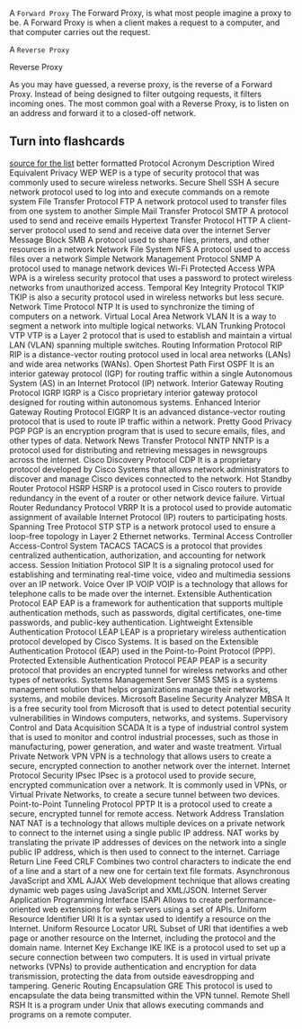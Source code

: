 A `Forward Proxy` 
The Forward Proxy, is what most people imagine a proxy to be. A Forward Proxy is when a client makes a request to a computer, and that computer carries out the request.

A `Reverse Proxy`

Reverse Proxy

As you may have guessed, a reverse proxy, is the reverse of a Forward Proxy. Instead of being designed to filter outgoing requests, it filters incoming ones. The most common goal with a Reverse Proxy, is to listen on an address and forward it to a closed-off network.

## Turn into flashcards
[source for the list](https://academy.hackthebox.com/module/34/section/1871) better formatted
Protocol 	Acronym 	Description
Wired Equivalent Privacy 	WEP 	WEP is a type of security protocol that was commonly used to secure wireless networks.
Secure Shell 	SSH 	A secure network protocol used to log into and execute commands on a remote system
File Transfer Protocol 	FTP 	A network protocol used to transfer files from one system to another
Simple Mail Transfer Protocol 	SMTP 	A protocol used to send and receive emails
Hypertext Transfer Protocol 	HTTP 	A client-server protocol used to send and receive data over the internet
Server Message Block 	SMB 	A protocol used to share files, printers, and other resources in a network
Network File System 	NFS 	A protocol used to access files over a network
Simple Network Management Protocol 	SNMP 	A protocol used to manage network devices
Wi-Fi Protected Access 	WPA 	WPA is a wireless security protocol that uses a password to protect wireless networks from unauthorized access.
Temporal Key Integrity Protocol 	TKIP 	TKIP is also a security protocol used in wireless networks but less secure.
Network Time Protocol 	NTP 	It is used to synchronize the timing of computers on a network.
Virtual Local Area Network 	VLAN 	It is a way to segment a network into multiple logical networks.
VLAN Trunking Protocol 	VTP 	VTP is a Layer 2 protocol that is used to establish and maintain a virtual LAN (VLAN) spanning multiple switches.
Routing Information Protocol 	RIP 	RIP is a distance-vector routing protocol used in local area networks (LANs) and wide area networks (WANs).
Open Shortest Path First 	OSPF 	It is an interior gateway protocol (IGP) for routing traffic within a single Autonomous System (AS) in an Internet Protocol (IP) network.
Interior Gateway Routing Protocol 	IGRP 	IGRP is a Cisco proprietary interior gateway protocol designed for routing within autonomous systems.
Enhanced Interior Gateway Routing Protocol 	EIGRP 	It is an advanced distance-vector routing protocol that is used to route IP traffic within a network.
Pretty Good Privacy 	PGP 	PGP is an encryption program that is used to secure emails, files, and other types of data.
Network News Transfer Protocol 	NNTP 	NNTP is a protocol used for distributing and retrieving messages in newsgroups across the internet.
Cisco Discovery Protocol 	CDP 	It is a proprietary protocol developed by Cisco Systems that allows network administrators to discover and manage Cisco devices connected to the network.
Hot Standby Router Protocol 	HSRP 	HSRP is a protocol used in Cisco routers to provide redundancy in the event of a router or other network device failure.
Virtual Router Redundancy Protocol 	VRRP 	It is a protocol used to provide automatic assignment of available Internet Protocol (IP) routers to participating hosts.
Spanning Tree Protocol 	STP 	STP is a network protocol used to ensure a loop-free topology in Layer 2 Ethernet networks.
Terminal Access Controller Access-Control System 	TACACS 	TACACS is a protocol that provides centralized authentication, authorization, and accounting for network access.
Session Initiation Protocol 	SIP 	It is a signaling protocol used for establishing and terminating real-time voice, video and multimedia sessions over an IP network.
Voice Over IP 	VOIP 	VOIP is a technology that allows for telephone calls to be made over the internet.
Extensible Authentication Protocol 	EAP 	EAP is a framework for authentication that supports multiple authentication methods, such as passwords, digital certificates, one-time passwords, and public-key authentication.
Lightweight Extensible Authentication Protocol 	LEAP 	LEAP is a proprietary wireless authentication protocol developed by Cisco Systems. It is based on the Extensible Authentication Protocol (EAP) used in the Point-to-Point Protocol (PPP).
Protected Extensible Authentication Protocol 	PEAP 	PEAP is a security protocol that provides an encrypted tunnel for wireless networks and other types of networks.
Systems Management Server 	SMS 	SMS is a systems management solution that helps organizations manage their networks, systems, and mobile devices.
Microsoft Baseline Security Analyzer 	MBSA 	It is a free security tool from Microsoft that is used to detect potential security vulnerabilities in Windows computers, networks, and systems.
Supervisory Control and Data Acquisition 	SCADA 	It is a type of industrial control system that is used to monitor and control industrial processes, such as those in manufacturing, power generation, and water and waste treatment.
Virtual Private Network 	VPN 	VPN is a technology that allows users to create a secure, encrypted connection to another network over the internet.
Internet Protocol Security 	IPsec 	IPsec is a protocol used to provide secure, encrypted communication over a network. It is commonly used in VPNs, or Virtual Private Networks, to create a secure tunnel between two devices.
Point-to-Point Tunneling Protocol 	PPTP 	It is a protocol used to create a secure, encrypted tunnel for remote access.
Network Address Translation 	NAT 	NAT is a technology that allows multiple devices on a private network to connect to the internet using a single public IP address. NAT works by translating the private IP addresses of devices on the network into a single public IP address, which is then used to connect to the internet.
Carriage Return Line Feed 	CRLF 	Combines two control characters to indicate the end of a line and a start of a new one for certain text file formats.
Asynchronous JavaScript and XML 	AJAX 	Web development technique that allows creating dynamic web pages using JavaScript and XML/JSON.
Internet Server Application Programming Interface 	ISAPI 	Allows to create performance-oriented web extensions for web servers using a set of APIs.
Uniform Resource Identifier 	URI 	It is a syntax used to identify a resource on the Internet.
Uniform Resource Locator 	URL 	Subset of URI that identifies a web page or another resource on the Internet, including the protocol and the domain name.
Internet Key Exchange 	IKE 	IKE is a protocol used to set up a secure connection between two computers. It is used in virtual private networks (VPNs) to provide authentication and encryption for data transmission, protecting the data from outside eavesdropping and tampering.
Generic Routing Encapsulation 	GRE 	This protocol is used to encapsulate the data being transmitted within the VPN tunnel.
Remote Shell 	RSH 	It is a program under Unix that allows executing commands and programs on a remote computer.